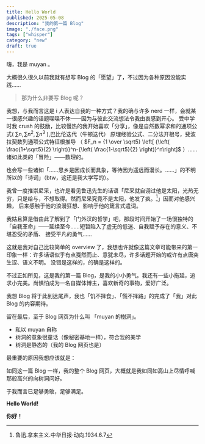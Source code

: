 ```yaml
---
title: Hello World
published: 2025-05-08
description: "我的第一篇 Blog"
image: "./face.png"
tags: ["whisper"]
category: "new"
draft: true
---
```


嗨，我是 muyan 。

大概很久很久以前我就有想写 Blog 的「愿望」了，不过因为各种原因没能实践……

> 那为什么非要写 Blog 呢？

我想，与我而言这是 i 人表达自我的一种方式？我的确与许多 nerd 一样，会就某一很感兴趣的话题喋喋不休——因为与彼此交流想法令我由衷感到开心。
受中学时我 crush 的鼓励，比较慢热的我开始喜欢「分享」，像是自然数幂求和的通项公式( $\sum n, \sum n^2, \sum n^3$ ),巴比伦迭代（牛顿迭代）
原理经验公式、二分法开根号，斐波拉契数列通项公式特征根推导
（ $F_n = {1 \over \sqrt5} \left[ {\left( \frac{1+\sqrt5}{2} \right)}^n-{\left( \frac{1-\sqrt5}{2} \right)}^n\right]$ ）……
诸如此类的「冒险」——数理的。

也会写一些诸如「……思乡是因成长而具象，等待因为遥远而漫长。……」的不明所以的「诗词」（btw，这还是我大学写的）。

我曾一度推崇尼采，也许是看见鲁迅先生的话语「尼采就自诩过他是太阳，光热无穷，只是给与，不想取得。然而尼采究竟不是太阳，他发了疯。[^1]」因而对他感兴趣，
后来感触于他的浪漫狂想、影响于他的箴言式遣词。

我姑且算是借由此了解到了「门外汉的哲学」吧，那段时间开始了一场很独特的「自我革命」——延续至今……短暂陷入了虚无的低迷、自我赋予存在的意义、不堪忍受的矛盾、
接受平凡的勇气……

这就是我对自己比较简单的 overview 了，我想也许就像这篇文章可能带来的第一印象一样：许多话语似乎有点戛然而止、意犹未尽，许多话题开始的或许有点唐突生涩、语义不明。
没错是这样的，的确是这样的。

不过正如所见，这是我的第一篇 Blog，是我的小小勇气。我还有一些小拖延，追求小完美。尚惧怕成为一名自媒体博主，喜欢新奇的事物，爱好广泛。

我想 Blog 将于此到达尾声，我也「饥不择食」、「慌不择路」的完成了「我」对此 Blog 的内容期待。

留在最后，至于 Blog 网页为什么叫 「muyan 的樹洞」。

- 私以 muyan 自称
- 树洞的意象很童话（像秘密基地一样），符合我的美学
- 树洞是静态的（我的 Blog 网页也是）

最重要的原因我想应该就是：

如同这一篇 Blog 一样，我的整个 Blog 网页，大概就是我如同如高山上尽情呼喊那般高兴的向树洞问好。

于我而言已足够勇敢，足够满足。

**Hello World!**

**你好！**

[^1]: 鲁迅.拿来主义.中华日报·动向.1934.6.7
